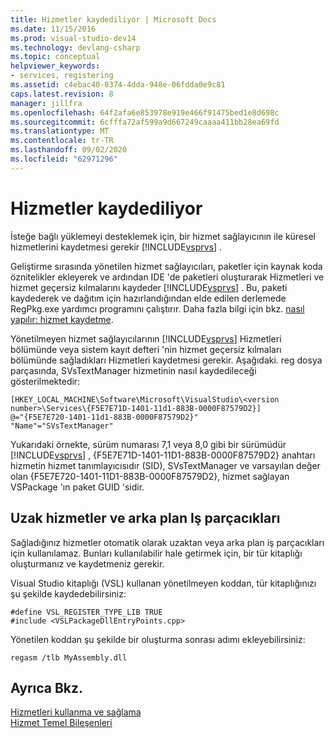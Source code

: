 ```yaml
---
title: Hizmetler kaydediliyor | Microsoft Docs
ms.date: 11/15/2016
ms.prod: visual-studio-dev14
ms.technology: devlang-csharp
ms.topic: conceptual
helpviewer_keywords:
- services, registering
ms.assetid: c4ebac40-0374-4dda-948e-06fdda0e9c81
caps.latest.revision: 8
manager: jillfra
ms.openlocfilehash: 64f2afa6e853978e919e466f91475bed1e8d698c
ms.sourcegitcommit: 6cfffa72af599a9d667249caaaa411bb28ea69fd
ms.translationtype: MT
ms.contentlocale: tr-TR
ms.lasthandoff: 09/02/2020
ms.locfileid: "62971296"
---
```

# <a name="registering-services"></a>Hizmetler kaydediliyor
İsteğe bağlı yüklemeyi desteklemek için, bir hizmet sağlayıcının ile küresel hizmetlerini kaydetmesi gerekir [!INCLUDE[vsprvs](../includes/vsprvs-md.md)] .  
  
 Geliştirme sırasında yönetilen hizmet sağlayıcıları, paketler için kaynak koda öznitelikler ekleyerek ve ardından IDE 'de paketleri oluşturarak Hizmetleri ve hizmet geçersiz kılmalarını kaydeder [!INCLUDE[vsprvs](../includes/vsprvs-md.md)] . Bu, paketi kaydederek ve dağıtım için hazırlandığından elde edilen derlemede RegPkg.exe yardımcı programını çalıştırır. Daha fazla bilgi için bkz. [nasıl yapılır: hizmet kaydetme](../misc/how-to-register-a-service.md).  
  
 Yönetilmeyen hizmet sağlayıcılarının [!INCLUDE[vsprvs](../includes/vsprvs-md.md)] Hizmetleri bölümünde veya sistem kayıt defteri 'nin hizmet geçersiz kılmaları bölümünde sağladıkları Hizmetleri kaydetmesi gerekir. Aşağıdaki. reg dosya parçasında, SVsTextManager hizmetinin nasıl kaydedileceği gösterilmektedir:  
  
```  
[HKEY_LOCAL_MACHINE\Software\Microsoft\VisualStudio\<version number>\Services\{F5E7E71D-1401-11d1-883B-0000F87579D2}]  
@="{F5E7E720-1401-11d1-883B-0000F87579D2}"  
"Name"="SVsTextManager"  
```  
  
 Yukarıdaki örnekte, sürüm numarası 7,1 veya 8,0 gibi bir sürümüdür [!INCLUDE[vsprvs](../includes/vsprvs-md.md)] , {F5E7E71D-1401-11D1-883B-0000F87579D2} anahtarı hizmetin hizmet tanımlayıcısıdır (SID), SVsTextManager ve varsayılan değer olan {F5E7E720-1401-11D1-883B-0000F87579D2}, hizmet sağlayan VSPackage 'ın paket GUID 'sidir.  
  
## <a name="remote-services-and-background-threads"></a>Uzak hizmetler ve arka plan Iş parçacıkları  
 Sağladığınız hizmetler otomatik olarak uzaktan veya arka plan iş parçacıkları için kullanılamaz. Bunları kullanılabilir hale getirmek için, bir tür kitaplığı oluşturmanız ve kaydetmeniz gerekir.  
  
 Visual Studio kitaplığı (VSL) kullanan yönetilmeyen koddan, tür kitaplığınızı şu şekilde kaydedebilirsiniz:  
  
```  
#define VSL_REGISTER_TYPE_LIB TRUE  
#include <VSLPackageDllEntryPoints.cpp>  
```  
  
 Yönetilen koddan şu şekilde bir oluşturma sonrası adımı ekleyebilirsiniz:  
  
```  
regasm /tlb MyAssembly.dll  
```  
  
## <a name="see-also"></a>Ayrıca Bkz.  
 [Hizmetleri kullanma ve sağlama](../extensibility/using-and-providing-services.md)   
 [Hizmet Temel Bileşenleri](../extensibility/internals/service-essentials.md)